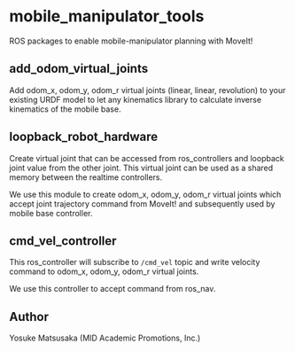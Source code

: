 mobile_manipulator_tools
=========================

ROS packages to enable mobile-manipulator planning with MoveIt!


add_odom_virtual_joints
-----------------------
Add odom_x, odom_y, odom_r virtual joints (linear, linear, revolution) to your existing URDF model to let any kinematics library to calculate inverse kinematics of the mobile base.


loopback_robot_hardware
-----------------------
Create virtual joint that can be accessed from ros_controllers and loopback joint value from the other joint.
This virtual joint can be used as a shared memory between the realtime controllers.

We use this module to create odom_x, odom_y, odom_r virtual joints which accept joint trajectory command from MoveIt! and subsequently used by mobile base controller.


cmd_vel_controller
-------------------
This ros_controller will subscribe to `/cmd_vel` topic and write velocity command to odom_x, odom_y, odom_r virtual joints.

We use this controller to accept command from ros_nav.


Author
------
Yosuke Matsusaka (MID Academic Promotions, Inc.)
